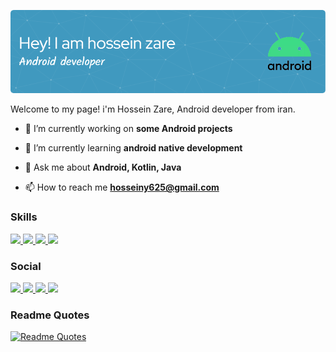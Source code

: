 ![Header](https://github.com/hosseinzare1/hosseinzare1/blob/master/header.png)

Welcome to my page! 
i'm Hossein Zare, Android developer from iran.

- 🔭 I’m currently working on **some Android projects**

- 🌱 I’m currently learning **android native development**

- 💬 Ask me about **Android, Kotlin, Java**

- 📫 How to reach me **hosseiny625@gmail.com**

                  
<h3 align="left">Skills</h1>
<p align="left">
  <a href="https://developer.android.com/studio">
    <img src="https://skillicons.dev/icons?i=androidstudio" />
  </a>
  <a href="https://kotlinlang.org/">
    <img src="https://skillicons.dev/icons?i=kotlin" />
  </a>
   <a href="https://java.com/">
    <img src="https://skillicons.dev/icons?i=java" />
  </a>
   <a href="https://github.com/hosseinzare1">
    <img src="https://skillicons.dev/icons?i=github" />
  </a>
</p>


<h3 align="left">Social</h1>             
<p align="left">
  <a href="https://www.instagram.com/hosseinzari/">
    <img src="https://skillicons.dev/icons?i=instagram" />
  </a>
  <a href="https://www.linkedin.com/in/hosseinzarebarenji">
    <img src="https://skillicons.dev/icons?i=linkedin" />
  </a>
   <a href="https://twitter.com/hosseinzari">
    <img src="https://skillicons.dev/icons?i=twitter" />
  </a>
   <a href="https://github.com/hosseinzare1">
    <img src="https://skillicons.dev/icons?i=github" />
  </a>
</p>       


### Readme Quotes

[![Readme Quotes](https://quotes-github-readme.vercel.app/api?type=horizontal&theme=dark)](https://github.com/piyushsuthar/github-readme-quotes)
